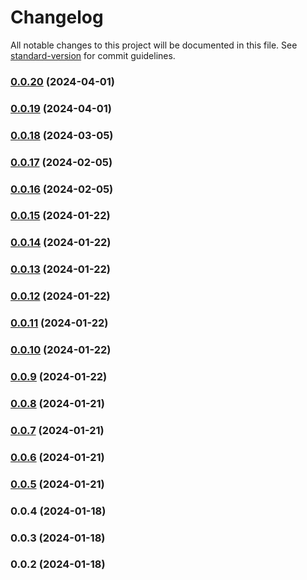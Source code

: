 # Changelog

All notable changes to this project will be documented in this file. See [standard-version](https://github.com/conventional-changelog/standard-version) for commit guidelines.

### [0.0.20](https://github.com/TJNYL/NVSBot/compare/v0.0.19...v0.0.20) (2024-04-01)

### [0.0.19](https://github.com/TJNYL/NVSBot/compare/v0.0.18...v0.0.19) (2024-04-01)

### [0.0.18](https://github.com/TJNYL/NVSBot/compare/v0.0.14...v0.0.18) (2024-03-05)

### [0.0.17](https://github.com/TJNYL/NVSBot/compare/v0.0.14...v0.0.17) (2024-02-05)

### [0.0.16](https://github.com/TJNYL/NVSBot/compare/v0.0.14...v0.0.16) (2024-02-05)

### [0.0.15](https://github.com/TJNYL/NVSBot/compare/v0.0.14...v0.0.15) (2024-01-22)

### [0.0.14](https://github.com/TJNYL/NVSBot/compare/v0.0.13...v0.0.14) (2024-01-22)

### [0.0.13](https://github.com/TJNYL/NVSBot/compare/v0.0.12...v0.0.13) (2024-01-22)

### [0.0.12](https://github.com/TJNYL/NVSBot/compare/v0.0.10...v0.0.12) (2024-01-22)

### [0.0.11](https://github.com/TJNYL/NVSBot/compare/v0.0.10...v0.0.11) (2024-01-22)

### [0.0.10](https://github.com/TJNYL/NVSBot/compare/v0.0.9...v0.0.10) (2024-01-22)

### [0.0.9](https://github.com/TJNYL/NVSBot/compare/v0.0.8...v0.0.9) (2024-01-22)

### [0.0.8](https://github.com/TJNYL/NVSBot/compare/v0.0.6...v0.0.8) (2024-01-21)

### [0.0.7](https://github.com/TJNYL/NVSBot/compare/v0.0.6...v0.0.7) (2024-01-21)

### [0.0.6](https://github.com/TJNYL/NVSBot/compare/v0.0.4...v0.0.6) (2024-01-21)

### [0.0.5](https://github.com/TJNYL/NVSBot/compare/v0.0.4...v0.0.5) (2024-01-21)

### 0.0.4 (2024-01-18)

### 0.0.3 (2024-01-18)

### 0.0.2 (2024-01-18)

